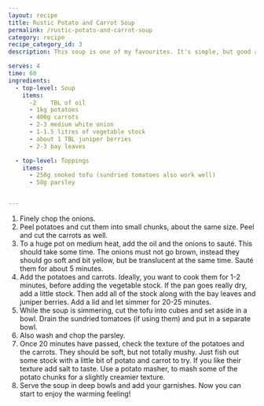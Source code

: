 ```yaml
---
layout: recipe
title: Rustic Potato and Carrot Soup
permalink: /rustic-potato-and-carrot-soup
category: recipe
recipe_category_id: 3
description: This soup is one of my favourites. It's simple, but good and reminds me of my childhood. My mum used to make it with roux (a combination of flour and butter to thicken the soup) and some sausages. No butter and sausage in this recipe, but believe you won't miss them! smoked tofu makes a great replacement for the sausages and just mash a few of the potato chunks at the end to make the soup a bit thicker. I honestly eat this at least once a week from October until January. Try it and you'll understand why... Potatoes are life!

serves: 4
time: 60
ingredients:
  - top-level: Soup
    items:
      -2	TBL of oil
      - 1kg potatoes
      - 400g carrots
      - 2-3 medium white onion
      - 1-1.5 litres of vegetable stock
      - about 1 TBL juniper berries
      - 2-3 bay leaves

  - top-level: Toppings
    items:
      - 250g smoked tofu (sundried tomatoes also work well)
      - 50g parsley


---
```

1.	Finely chop the onions.
2.	Peel potatoes and cut them into small chunks, about the same size. Peel and cut the carrots as well.
3.	To a huge pot on medium heat, add the oil and the onions to sauté. This should take some time. The onions must not go brown, instead they should go soft and bit yellow, but be translucent at the same time. Sauté them for about 5 minutes.
4.	Add the potatoes and carrots. Ideally, you want to cook them for 1-2 minutes, before adding the vegetable stock. If the pan goes really dry, add a little stock. Then add all of the stock along with the bay leaves and juniper berries. Add a lid and let simmer for 20-25 minutes.
5.	While the soup is simmering, cut the tofu into cubes and set aside in a bowl. Drain the sundried tomatoes (if using them) and put in a separate bowl.
6.	Also wash and chop the parsley.
6.	Once 20 minutes have passed, check the texture of the potatoes and the carrots. They should be soft, but not totally mushy. Just fish out some stock with a little bit of potato and carrot to try. If you like their texture add salt to taste. Use a potato masher, to mash some of the potato chunks for a slightly creamier texture.
7.	Serve the soup in deep bowls and add your garnishes. Now you can start to enjoy the warming feeling!
